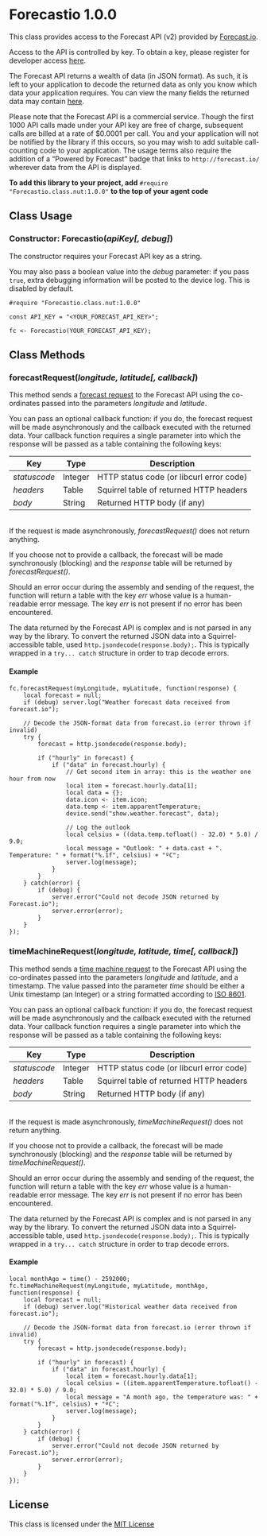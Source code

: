 # Forecastio 1.0.0

This class provides access to the Forecast API (v2) provided by [Forecast.io](http://forecast.io/).

Access to the API is controlled by key. To obtain a key, please register for developer access [here](https://developer.forecast.io/register).

The Forecast API returns a wealth of data (in JSON format). As such, it is left to your application to decode the returned data as only you know which data your application requires. You can view the many fields the returned data may contain [here](https://developer.forecast.io/docs/v2).

Please note that the Forecast API is a commercial service. Though the first 1000 API calls made under your API key are free of charge, subsequent calls are billed at a rate of $0.0001 per call. You and your application will not be notified by the library if this occurs, so you may wish to add suitable call-counting code to your application. The usage terms also require the addition of a “Powered by Forecast” badge that links to `http://forecast.io/` wherever data from the API is displayed.

**To add this library to your project, add** `#require "Forecastio.class.nut:1.0.0"` **to the top of your agent code**

## Class Usage

### Constructor: Forecastio(*apiKey[, debug]*)

The constructor requires your Forecast API key as a string.

You may also pass a boolean value into the *debug* parameter: if you pass `true`, extra debugging information will be posted to the device log. This is disabled by default.

```squirrel
#require "Forecastio.class.nut:1.0.0"

const API_KEY = "<YOUR_FORECAST_API_KEY>";

fc <- Forecastio(YOUR_FORECAST_API_KEY);
```

## Class Methods

### forecastRequest(*longitude, latitude[, callback]*)

This method sends a [forecast request](https://developer.forecast.io/docs/v2#forecast_call) to the Forecast API using the co-ordinates passed into the parameters *longitude* and *latitude*.

You can pass an optional callback function: if you do, the forecast request will be made asynchronously and the callback executed with the returned data. Your callback function requires a single parameter into which the response will be passed as a table containing the following keys:

| Key | Type | Description |
| --- | --- | --- |
| *statuscode*   | Integer | HTTP status code (or libcurl error code) |
| *headers*      | Table   | Squirrel table of returned HTTP headers |
| *body*         | String  | Returned HTTP body (if any) |

&nbsp;<br>If the request is made asynchronously, *forecastRequest()* does not return anything.

If you choose not to provide a callback, the forecast will be made synchronously (blocking) and the *response* table will be returned by *forecastRequest()*.

Should an error occur during the assembly and sending of the request, the function will return a table with the key *err* whose value is a human-readable error message. The key *err* is not present if no error has been encountered.

The data returned by the Forecast API is complex and is not parsed in any way by the library. To convert the returned JSON data into a Squirrel-accessible table, used `http.jsondecode(response.body);`. This is typically wrapped in a `try... catch` structure in order to trap decode errors.

#### Example

```squirrel
fc.forecastRequest(myLongitude, myLatitude, function(response) {
	local forecast = null;
	if (debug) server.log("Weather forecast data received from forecast.io");

    // Decode the JSON-format data from forecast.io (error thrown if invalid)
    try {
        forecast = http.jsondecode(response.body);

        if ("hourly" in forecast) {
            if ("data" in forecast.hourly) {
                // Get second item in array: this is the weather one hour from now
                local item = forecast.hourly.data[1];
                local data = {};
                data.icon <- item.icon;
                data.temp <- item.apparentTemperature;
                device.send("show.weather.forecast", data);

                // Log the outlook
                local celsius = ((data.temp.tofloat() - 32.0) * 5.0) / 9.0;
                local message = "Outlook: " + data.cast + ". Temperature: " + format("%.1f", celsius) + "ºC";
                server.log(message);
            }
        }
    } catch(error) {
        if (debug) {
            server.error("Could not decode JSON returned by Forecast.io");
            server.error(error);
        }
    }
});
```

### timeMachineRequest(*longitude, latitude, time[, callback]*)

This method sends a [time machine request](https://developer.forecast.io/docs/v2#time_call) to the Forecast API using the co-ordinates passed into the parameters *longitude* and *latitude*, and a timestamp. The value passed into the parameter *time* should be either a Unix timestamp (an Integer) or a string formatted according to [ISO 8601](https://en.wikipedia.org/wiki/ISO_8601).

You can pass an optional callback function: if you do, the forecast request will be made asynchronously and the callback executed with the returned data. Your callback function requires a single parameter into which the response will be passed as a table containing the following keys:

| Key | Type | Description |
| --- | --- | --- |
| *statuscode*   | Integer | HTTP status code (or libcurl error code) |
| *headers*      | Table   | Squirrel table of returned HTTP headers |
| *body*         | String  | Returned HTTP body (if any) |

&nbsp;<br>If the request is made asynchronously, *timeMachineRequest()* does not return anything.

If you choose not to provide a callback, the forecast will be made synchronously (blocking) and the *response* table will be returned by *timeMachineRequest()*.

Should an error occur during the assembly and sending of the request, the function will return a table with the key *err* whose value is a human-readable error message. The key *err* is not present if no error has been encountered.

The data returned by the Forecast API is complex and is not parsed in any way by the library. To convert the returned JSON data into a Squirrel-accessible table, used `http.jsondecode(response.body);`. This is typically wrapped in a `try... catch` structure in order to trap decode errors.

#### Example

```squirrel
local monthAgo = time() - 2592000;
fc.timeMachineRequest(myLongitude, myLatitude, monthAgo, function(response) {
	local forecast = null;
	if (debug) server.log("Historical weather data received from forecast.io");

    // Decode the JSON-format data from forecast.io (error thrown if invalid)
    try {
        forecast = http.jsondecode(response.body);

        if ("hourly" in forecast) {
            if ("data" in forecast.hourly) {
                local item = forecast.hourly.data[1];
                local celsius = ((item.apparentTemperature.tofloat() - 32.0) * 5.0) / 9.0;
                local message = "A month ago, the temperature was: " + format("%.1f", celsius) + "ºC";
                server.log(message);
            }
        }
    } catch(error) {
        if (debug) {
            server.error("Could not decode JSON returned by Forecast.io");
            server.error(error);
        }
    }
});
```

## License

This class is licensed under the [MIT License](https://github.com/electricimp/Forecastio/blob/master/LICENSE)
